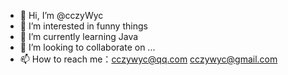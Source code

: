 - 👋 Hi, I’m @cczyWyc
- 👀 I’m interested in funny things
- 🌱 I’m currently learning Java
- 💞️ I’m looking to collaborate on ...
- 📫 How to reach me：cczywyc@qq.com cczywyc@gmail.com

<!---
cczyWyc/cczyWyc is a ✨ special ✨ repository because its `README.md` (this file) appears on your GitHub profile.
You can click the Preview link to take a look at your changes.
--->
